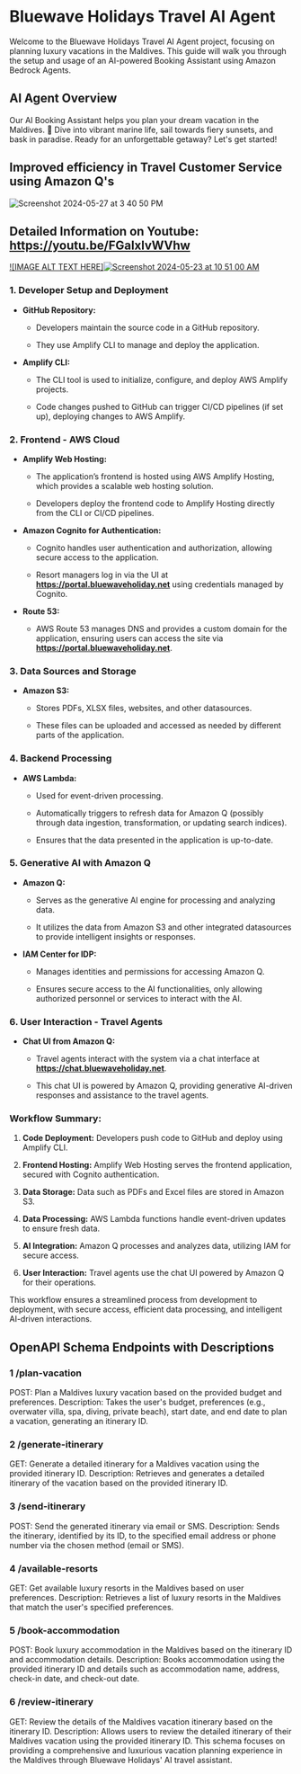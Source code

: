 # Bluewave Holidays Travel AI Agent
Welcome to the Bluewave Holidays Travel AI Agent project, focusing on planning luxury vacations in the Maldives. This guide will walk you through the setup and usage of an AI-powered Booking Assistant using Amazon Bedrock Agents.

## AI  Agent Overview
Our AI Booking Assistant helps you plan your dream vacation in the Maldives. 🌴 Dive into vibrant marine life, sail towards fiery sunsets, and bask in paradise. Ready for an unforgettable getaway? Let's get started!


## Improved efficiency in Travel Customer Service using Amazon Q's  

![Screenshot 2024-05-27 at 3 40 50 PM](https://github.com/jayyanar/bluewave-ai-agent/assets/12956021/5d8563e1-b178-41ee-97df-41932a9e2a8f)


## Detailed Information on Youtube: https://youtu.be/FGaIxlvWVhw

[![IMAGE ALT TEXT HERE]![Screenshot 2024-05-23 at 10 51 00 AM](https://github.com/jayyanar/bluewave-ai-agent/assets/12956021/ae95b5bf-e4ba-4316-858a-11dd762ea673)
](https://www.youtube.com/watch?v=FGaIxlvWVhw)

### 1\. Developer Setup and Deployment

*   **GitHub Repository:**
    
    *   Developers maintain the source code in a GitHub repository.
        
    *   They use Amplify CLI to manage and deploy the application.
        
*   **Amplify CLI:**
    
    *   The CLI tool is used to initialize, configure, and deploy AWS Amplify projects.
        
    *   Code changes pushed to GitHub can trigger CI/CD pipelines (if set up), deploying changes to AWS Amplify.
        

### 2\. Frontend - AWS Cloud

*   **Amplify Web Hosting:**
    
    *   The application’s frontend is hosted using AWS Amplify Hosting, which provides a scalable web hosting solution.
        
    *   Developers deploy the frontend code to Amplify Hosting directly from the CLI or CI/CD pipelines.
        
*   **Amazon Cognito for Authentication:**
    
    *   Cognito handles user authentication and authorization, allowing secure access to the application.
        
    *   Resort managers log in via the UI at **https://portal.bluewaveholiday.net** using credentials managed by Cognito.
        
*   **Route 53:**
    
    *   AWS Route 53 manages DNS and provides a custom domain for the application, ensuring users can access the site via **https://portal.bluewaveholiday.net**.
        

### 3\. Data Sources and Storage

*   **Amazon S3:**
    
    *   Stores PDFs, XLSX files, websites, and other datasources.
        
    *   These files can be uploaded and accessed as needed by different parts of the application.
        

### 4\. Backend Processing

*   **AWS Lambda:**
    
    *   Used for event-driven processing.
        
    *   Automatically triggers to refresh data for Amazon Q (possibly through data ingestion, transformation, or updating search indices).
        
    *   Ensures that the data presented in the application is up-to-date.
        

### 5\. Generative AI with Amazon Q

*   **Amazon Q:**
    
    *   Serves as the generative AI engine for processing and analyzing data.
        
    *   It utilizes the data from Amazon S3 and other integrated datasources to provide intelligent insights or responses.
        
*   **IAM Center for IDP:**
    
    *   Manages identities and permissions for accessing Amazon Q.
        
    *   Ensures secure access to the AI functionalities, only allowing authorized personnel or services to interact with the AI.
        

### 6\. User Interaction - Travel Agents

*   **Chat UI from Amazon Q:**
    
    *   Travel agents interact with the system via a chat interface at **https://chat.bluewaveholiday.net**.
        
    *   This chat UI is powered by Amazon Q, providing generative AI-driven responses and assistance to the travel agents.
        

### Workflow Summary:

1.  **Code Deployment:** Developers push code to GitHub and deploy using Amplify CLI.
    
2.  **Frontend Hosting:** Amplify Web Hosting serves the frontend application, secured with Cognito authentication.
    
3.  **Data Storage:** Data such as PDFs and Excel files are stored in Amazon S3.
    
4.  **Data Processing:** AWS Lambda functions handle event-driven updates to ensure fresh data.
    
5.  **AI Integration:** Amazon Q processes and analyzes data, utilizing IAM for secure access.
    
6.  **User Interaction:** Travel agents use the chat UI powered by Amazon Q for their operations.
    

This workflow ensures a streamlined process from development to deployment, with secure access, efficient data processing, and intelligent AI-driven interactions.







## OpenAPI Schema Endpoints with Descriptions

### 1 /plan-vacation

POST: Plan a Maldives luxury vacation based on the provided budget and preferences.
Description: Takes the user's budget, preferences (e.g., overwater villa, spa, diving, private beach), start date, and end date to plan a vacation, generating an itinerary ID.

### 2 /generate-itinerary

GET: Generate a detailed itinerary for a Maldives vacation using the provided itinerary ID.
Description: Retrieves and generates a detailed itinerary of the vacation based on the provided itinerary ID.

### 3 /send-itinerary

POST: Send the generated itinerary via email or SMS.
Description: Sends the itinerary, identified by its ID, to the specified email address or phone number via the chosen method (email or SMS).

### 4 /available-resorts

GET: Get available luxury resorts in the Maldives based on user preferences.
Description: Retrieves a list of luxury resorts in the Maldives that match the user's specified preferences.

### 5 /book-accommodation

POST: Book luxury accommodation in the Maldives based on the itinerary ID and accommodation details.
Description: Books accommodation using the provided itinerary ID and details such as accommodation name, address, check-in date, and check-out date.

### 6 /review-itinerary

GET: Review the details of the Maldives vacation itinerary based on the itinerary ID.
Description: Allows users to review the detailed itinerary of their Maldives vacation using the provided itinerary ID.
This schema focuses on providing a comprehensive and luxurious vacation planning experience in the Maldives through Bluewave Holidays' AI travel assistant.

